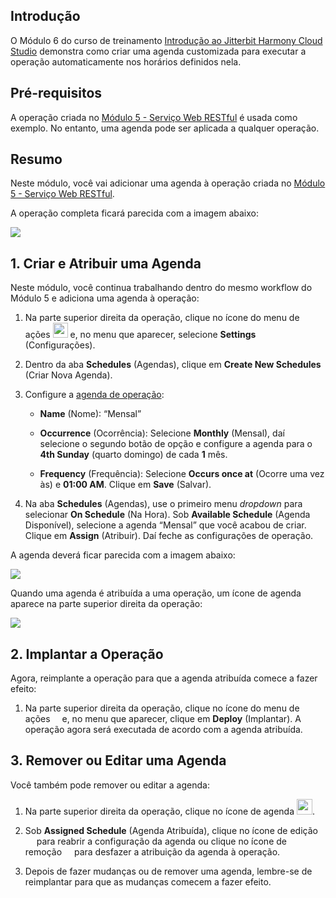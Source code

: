 [//]: # (Módulo 6 - Criando uma Agenda)
[//]: # (This is a translation of Version 4, published on August 9, 2021.)

## Introdução

O Módulo 6 do curso de treinamento [Introdução ao Jitterbit Harmony
Cloud Studio](https://success.jitterbit.com/display/DOC/Introduction+to+the+Jitterbit+Harmony+Cloud+Studio) demonstra como criar uma agenda customizada para
executar a operação automaticamente nos horários definidos nela.


## Pré-requisitos

A operação criada no [Módulo 5 - Serviço Web RESTful](https://success.jitterbit.com/display/DOC/Module+5+-+RESTful+Web+Service) é usada como
exemplo. No entanto, uma agenda pode ser aplicada a qualquer operação.


## Resumo

Neste módulo, você vai adicionar uma agenda à operação criada no
[Módulo 5 - Serviço Web RESTful](https://success.jitterbit.com/display/DOC/Module+5+-+RESTful+Web+Service).

A operação completa ficará parecida com a imagem abaixo:

<span class="confluence-embedded-file-wrapper"><img
src="https://docs-source.jitterbit.com/cs/design-canvas/operation_zip-code-rest_schedule.png"
class="confluence-embedded-image confluence-external-resource"
data-image-src="https://docs-source.jitterbit.com/cs/design-canvas/operation_zip-code-rest_schedule.png" /></span>


## 1. Criar e Atribuir uma Agenda

Neste módulo, você continua trabalhando dentro do mesmo workflow do
Módulo 5 e adiciona uma agenda à operação:

1.  Na parte superior direita da operação, clique no ícone do menu de
    ações <img src="media/image2.png" style="width:0.25in" /> e, no
    menu que aparecer, selecione **Settings** (Configurações).

2.  Dentro da aba **Schedules** (Agendas), clique em **Create New
    Schedules** (Criar Nova Agenda).

3.  Configure a [agenda de operação](https://success.jitterbit.com/display/CS/Operation+Schedules):

    -   **Name** (Nome): “Mensal”

    -   **Occurrence** (Ocorrência): Selecione **Monthly** (Mensal), daí
        selecione o segundo botão de opção e configure a agenda para o
        **4th Sunday** (quarto domingo) de cada **1** mês.

    -   **Frequency** (Frequência): Selecione **Occurs once at** (Ocorre uma
        vez às) e **01:00 AM**. Clique em **Save** (Salvar).

4.  Na aba **Schedules** (Agendas), use o primeiro menu *dropdown* para
    selecionar **On Schedule** (Na Hora). Sob **Available Schedule**
    (Agenda Disponível), selecione a agenda “Mensal” que você acabou
    de criar. Clique em **Assign** (Atribuir). Daí feche as
    configurações de operação.

A agenda deverá ficar parecida com a imagem abaixo:

<span class="confluence-embedded-file-wrapper"><img
src="https://docs-source.jitterbit.com/cs/operation/schedule_monthly.png"
class="confluence-embedded-image confluence-external-resource"
data-image-src="https://docs-source.jitterbit.com/cs/operation/schedule_monthly.png" /></span>

Quando uma agenda é atribuída a uma operação, um ícone de agenda aparece
na parte superior direita da operação:

<span class="confluence-embedded-file-wrapper"><img
src="https://docs-source.jitterbit.com/cs/design-canvas/operation_zip-code-rest_schedule.png"
class="confluence-embedded-image confluence-external-resource"
data-image-src="https://docs-source.jitterbit.com/cs/design-canvas/operation_zip-code-rest_schedule.png" /></span>


## 2. Implantar a Operação

Agora, reimplante a operação para que a agenda atribuída comece a fazer
efeito:

1.  Na parte superior direita da operação, clique no ícone do menu de
    ações <span
    class="confluence-embedded-file-wrapper confluence-embedded-manual-size"><img
    src="https://docs-source.jitterbit.com/common/icons/actions-menu_5.png"
    class="confluence-embedded-image confluence-external-resource"
    data-image-src="https://docs-source.jitterbit.com/common/icons/actions-menu_5.png"
    height="11" /></span> e, no
    menu que aparecer, clique em **Deploy** (Implantar). A operação
    agora será executada de acordo com a agenda atribuída.


## 3. Remover ou Editar uma Agenda

Você também pode remover ou editar a agenda:

1.  Na parte superior direita da operação, clique no ícone de agenda
    <span
    class="confluence-embedded-file-wrapper confluence-embedded-manual-size"><img src="https://docs-source.jitterbit.com/common/icons/schedules.png"
    class="confluence-embedded-image confluence-external-resource"
    data-image-src="https://docs-source.jitterbit.com/common/icons/schedules.png"
    height="25" /></span>.

2.  Sob **Assigned Schedule** (Agenda Atribuída), clique no ícone de
    edição
    <span
    class="confluence-embedded-file-wrapper confluence-embedded-manual-size"><img src="https://docs-source.jitterbit.com/common/icons/edit_3.png"
    class="confluence-embedded-image confluence-external-resource"
    data-image-src="https://docs-source.jitterbit.com/common/icons/edit_3.png"
    height="14" /></span>
    para reabrir a configuração da agenda ou clique no ícone de
    remoção
    <span
    class="confluence-embedded-file-wrapper confluence-embedded-manual-size"><img src="https://docs-source.jitterbit.com/common/icons/delete_3.png"
    class="confluence-embedded-image confluence-external-resource"
    data-image-src="https://docs-source.jitterbit.com/common/icons/delete_3.png"
    height="12" /></span>
    para desfazer a atribuição da agenda à operação.

3.  Depois de fazer mudanças ou de remover uma agenda, lembre-se de
    reimplantar para que as mudanças comecem a fazer efeito.

